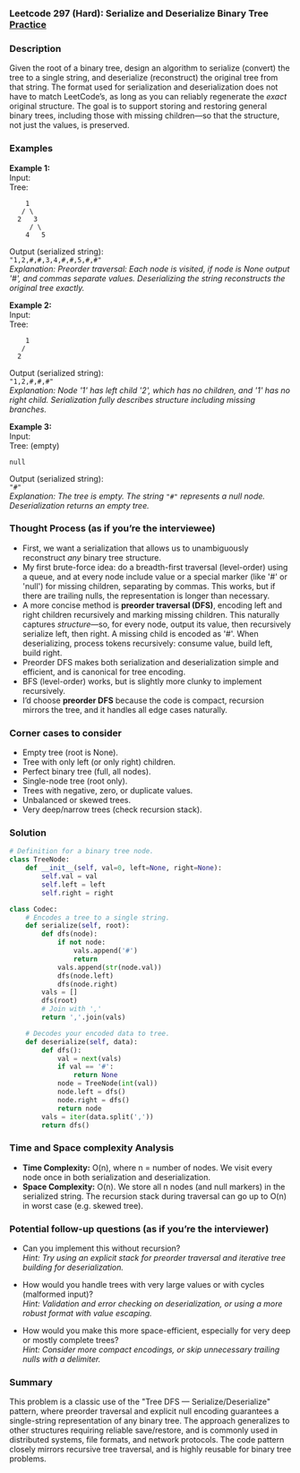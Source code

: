 ### Leetcode 297 (Hard): Serialize and Deserialize Binary Tree [Practice](https://leetcode.com/problems/serialize-and-deserialize-binary-tree)

### Description  
Given the root of a binary tree, design an algorithm to serialize (convert) the tree to a single string, and deserialize (reconstruct) the original tree from that string. The format used for serialization and deserialization does not have to match LeetCode’s, as long as you can reliably regenerate the *exact* original structure. The goal is to support storing and restoring general binary trees, including those with missing children—so that the structure, not just the values, is preserved.

### Examples  

**Example 1:**  
Input:  
Tree:
```
    1
   / \
  2   3
     / \
    4   5
```
Output (serialized string):  
`"1,2,#,#,3,4,#,#,5,#,#"`  
*Explanation: Preorder traversal: Each node is visited, if node is None output '#', and commas separate values. Deserializing the string reconstructs the original tree exactly.*

**Example 2:**  
Input:  
Tree:
```
    1
   /
  2
```
Output (serialized string):  
`"1,2,#,#,#"`  
*Explanation: Node '1' has left child '2', which has no children, and '1' has no right child. Serialization fully describes structure including missing branches.*

**Example 3:**  
Input:  
Tree: (empty)
```
null
```
Output (serialized string):  
`"#"`  
*Explanation: The tree is empty. The string `"#"` represents a null node. Deserialization returns an empty tree.*

### Thought Process (as if you’re the interviewee)  

- First, we want a serialization that allows us to unambiguously reconstruct *any* binary tree structure.  
- My first brute-force idea: do a breadth-first traversal (level-order) using a queue, and at every node include value or a special marker (like '#' or 'null') for missing children, separating by commas. This works, but if there are trailing nulls, the representation is longer than necessary.
- A more concise method is **preorder traversal (DFS)**, encoding left and right children recursively and marking missing children. This naturally captures *structure*—so, for every node, output its value, then recursively serialize left, then right. A missing child is encoded as '#'. When deserializing, process tokens recursively: consume value, build left, build right.
- Preorder DFS makes both serialization and deserialization simple and efficient, and is canonical for tree encoding.
- BFS (level-order) works, but is slightly more clunky to implement recursively.
- I’d choose **preorder DFS** because the code is compact, recursion mirrors the tree, and it handles all edge cases naturally.

### Corner cases to consider  
- Empty tree (root is None).
- Tree with only left (or only right) children.
- Perfect binary tree (full, all nodes).
- Single-node tree (root only).
- Trees with negative, zero, or duplicate values.
- Unbalanced or skewed trees.
- Very deep/narrow trees (check recursion stack).

### Solution

```python
# Definition for a binary tree node.
class TreeNode:
    def __init__(self, val=0, left=None, right=None):
        self.val = val
        self.left = left
        self.right = right

class Codec:
    # Encodes a tree to a single string.
    def serialize(self, root):
        def dfs(node):
            if not node:
                vals.append('#')
                return
            vals.append(str(node.val))
            dfs(node.left)
            dfs(node.right)
        vals = []
        dfs(root)
        # Join with ','
        return ','.join(vals)

    # Decodes your encoded data to tree.
    def deserialize(self, data):
        def dfs():
            val = next(vals)
            if val == '#':
                return None
            node = TreeNode(int(val))
            node.left = dfs()
            node.right = dfs()
            return node
        vals = iter(data.split(','))
        return dfs()
```

### Time and Space complexity Analysis  

- **Time Complexity:** O(n), where n = number of nodes. We visit every node once in both serialization and deserialization.
- **Space Complexity:** O(n). We store all n nodes (and null markers) in the serialized string. The recursion stack during traversal can go up to O(n) in worst case (e.g. skewed tree).

### Potential follow-up questions (as if you’re the interviewer)  

- Can you implement this without recursion?  
  *Hint: Try using an explicit stack for preorder traversal and iterative tree building for deserialization.*

- How would you handle trees with very large values or with cycles (malformed input)?  
  *Hint: Validation and error checking on deserialization, or using a more robust format with value escaping.*

- How would you make this more space-efficient, especially for very deep or mostly complete trees?  
  *Hint: Consider more compact encodings, or skip unnecessary trailing nulls with a delimiter.*

### Summary
This problem is a classic use of the "Tree DFS — Serialize/Deserialize" pattern, where preorder traversal and explicit null encoding guarantees a single-string representation of any binary tree. The approach generalizes to other structures requiring reliable save/restore, and is commonly used in distributed systems, file formats, and network protocols. The code pattern closely mirrors recursive tree traversal, and is highly reusable for binary tree problems.